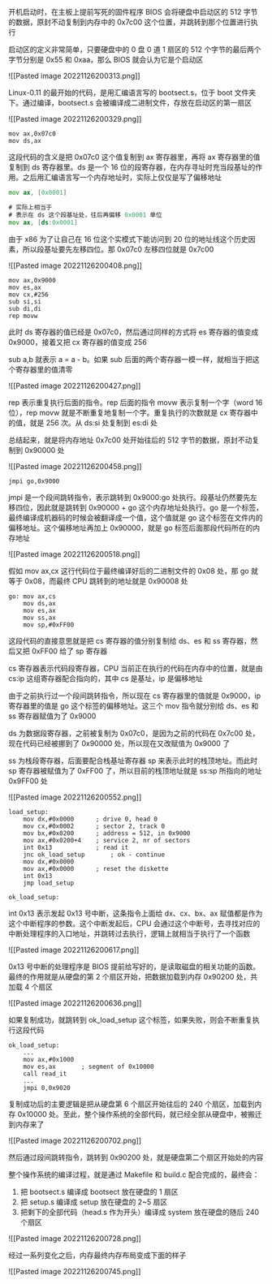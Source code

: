 
开机启动时，在主板上提前写死的固件程序 BIOS 会将硬盘中启动区的 512 字节的数据，原封不动复制到内存中的 0x7c00 这个位置，并跳转到那个位置进行执行

启动区的定义非常简单，只要硬盘中的 0 盘 0 道 1 扇区的 512 个字节的最后两个字节分别是 0x55 和 0xaa，那么 BIOS 就会认为它是个启动区

![[Pasted image 20221126200313.png]]

Linux-0.11 的最开始的代码，是用汇编语言写的 bootsect.s，位于 boot 文件夹下。通过编译，bootsect.s 会被编译成二进制文件，存放在启动区的第一扇区

![[Pasted image 20221126200329.png]]

```
mov ax,0x07c0
mov ds,ax
```

这段代码的含义是把 0x07c0 这个值复制到 ax 寄存器里，再将 ax 寄存器里的值复制到 ds 寄存器里。ds 是一个 16 位的段寄存器，在内存寻址时充当段基址的作用。之后用汇编语言写一个内存地址时，实际上仅仅是写了偏移地址

```asm
mov ax, [0x0001]

# 实际上相当于
# 表示在 ds 这个段基址处，往后再偏移 0x0001 单位
mov ax, [ds:0x0001]
```

由于 x86 为了让自己在 16 位这个实模式下能访问到 20 位的地址线这个历史因素，所以段基址要先左移四位。那 0x07c0 左移四位就是 0x7c00

![[Pasted image 20221126200408.png]]

```
mov ax,0x9000
mov es,ax
mov cx,#256
sub si,si
sub di,di
rep movw
```

此时 ds 寄存器的值已经是 0x07c0，然后通过同样的方式将 es 寄存器的值变成 0x9000，接着又把 cx 寄存器的值变成 256

sub a,b 就表示 a = a - b。如果 sub 后面的两个寄存器一模一样，就相当于把这个寄存器里的值清零

![[Pasted image 20221126200427.png]]

rep 表示重复执行后面的指令。rep 后面的指令 movw 表示复制一个字（word 16位），rep movw 就是不断重复地复制一个字。重复执行的次数就是 cx 寄存器中的值，就是 256 次。从 ds:si 处复制到 es:di 处

总结起来，就是将内存地址 0x7c00 处开始往后的 512 字节的数据，原封不动复制到 0x90000 处

![[Pasted image 20221126200458.png]]

```
jmpi go,0x9000
```

jmpi 是一个段间跳转指令，表示跳转到 0x9000:go 处执行。段基址仍然要先左移四位，因此就是跳转到 0x90000 + go 这个内存地址处执行。go 是一个标签，最终编译成机器码的时候会被翻译成一个值，这个值就是 go 这个标签在文件内的偏移地址。这个偏移地址再加上 0x90000，就是 go 标签后面那段代码所在的内存地址

![[Pasted image 20221126200518.png]]

假如 mov ax,cx 这行代码位于最终编译好后的二进制文件的 0x08 处，那 go 就等于 0x08，而最终 CPU 跳转到的地址就是 0x90008 处

```
go: mov ax,cs
    mov ds,ax
    mov es,ax
    mov ss,ax
    mov sp,#0xFF00
```

这段代码的直接意思就是把 cs 寄存器的值分别复制给 ds、es 和 ss 寄存器，然后又把 0xFF00 给了 sp 寄存器

cs 寄存器表示代码段寄存器，CPU 当前正在执行的代码在内存中的位置，就是由 cs:ip 这组寄存器配合指向的，其中 cs 是基址，ip 是偏移地址

由于之前执行过一个段间跳转指令，所以现在 cs 寄存器里的值就是 0x9000，ip 寄存器里的值是 go 这个标签的偏移地址。这三个 mov 指令就分别给 ds、es 和 ss 寄存器赋值为了 0x9000

ds 为数据段寄存器，之前被复制为 0x07c0，是因为之前的代码在 0x7c00 处，现在代码已经被挪到了 0x90000 处，所以现在又改赋值为 0x9000 了

ss 为栈段寄存器，后面要配合栈基址寄存器 sp 来表示此时的栈顶地址。而此时 sp 寄存器被赋值为了 0xFF00 了，所以目前的栈顶地址就是 ss:sp 所指向的地址 0x9FF00 处

![[Pasted image 20221126200552.png]]

```
load_setup:
    mov dx,#0x0000      ; drive 0, head 0
    mov cx,#0x0002      ; sector 2, track 0
    mov bx,#0x0200      ; address = 512, in 0x9000
    mov ax,#0x0200+4    ; service 2, nr of sectors
    int 0x13            ; read it
    jnc ok_load_setup       ; ok - continue
    mov dx,#0x0000
    mov ax,#0x0000      ; reset the diskette
    int 0x13
    jmp load_setup

ok_load_setup:
```

int 0x13 表示发起 0x13 号中断，这条指令上面给 dx、cx、bx、ax 赋值都是作为这个中断程序的参数。这个中断发起后，CPU 会通过这个中断号，去寻找对应的中断处理程序的入口地址，并跳转过去执行，逻辑上就相当于执行了一个函数

![[Pasted image 20221126200617.png]]

0x13 号中断的处理程序是 BIOS 提前给写好的，是读取磁盘的相关功能的函数。最终的作用就是从硬盘的第 2 个扇区开始，把数据加载到内存 0x90200 处，共加载 4 个扇区

![[Pasted image 20221126200636.png]]

如果复制成功，就跳转到 ok_load_setup 这个标签，如果失败，则会不断重复执行这段代码

```
ok_load_setup:
    ...
    mov ax,#0x1000
    mov es,ax       ; segment of 0x10000
    call read_it
    ...
    jmpi 0,0x9020
```

复制成功后的主要逻辑是把从硬盘第 6 个扇区开始往后的 240 个扇区，加载到内存 0x10000 处。至此，整个操作系统的全部代码，就已经全部从硬盘中，被搬迁到内存来了

![[Pasted image 20221126200702.png]]

然后通过段间跳转指令，跳转到 0x90200 处，就是硬盘第二个扇区开始处的内容

整个操作系统的编译过程，就是通过 Makefile 和 build.c 配合完成的，最终会：
1. 把 bootsect.s 编译成 bootsect 放在硬盘的 1 扇区
2. 把 setup.s 编译成 setup 放在硬盘的 2~5 扇区
3. 把剩下的全部代码（head.s 作为开头）编译成 system 放在硬盘的随后 240 个扇区

![[Pasted image 20221126200728.png]]

经过一系列变化之后，内存最终内存布局变成下面的样子

![[Pasted image 20221126200745.png]]
